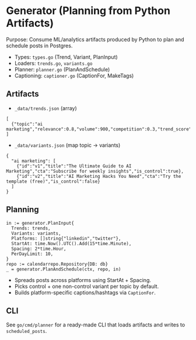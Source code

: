 # Generator (Planning from Python Artifacts)

Purpose: Consume ML/analytics artifacts produced by Python to plan and schedule posts in Postgres.

- Types: `types.go` (Trend, Variant, PlanInput)
- Loaders: `trends.go`, `variants.go`
- Planner: `planner.go` (PlanAndSchedule)
- Captioning: `captioner.go` (CaptionFor, MakeTags)

## Artifacts
- `_data/trends.json` (array)
```
[
  {"topic":"ai marketing","relevance":0.8,"volume":900,"competition":0.3,"trend_score":82.5}
]
```
- `_data/variants.json` (map topic -> variants)
```
{
  "ai marketing": [
    {"id":"v1","title":"The Ultimate Guide to AI Marketing","cta":"Subscribe for weekly insights","is_control":true},
    {"id":"v2","title":"AI Marketing Hacks You Need","cta":"Try the template (free)","is_control":false}
  ]
}
```

## Planning
```
in := generator.PlanInput{
  Trends: trends,
  Variants: variants,
  Platforms: []string{"linkedin","twitter"},
  StartAt: time.Now().UTC().Add(15*time.Minute),
  Spacing: 2*time.Hour,
  PerDayLimit: 10,
}
repo := calendarrepo.Repository{DB: db}
_ = generator.PlanAndSchedule(ctx, repo, in)
```
- Spreads posts across platforms using StartAt + Spacing.
- Picks control + one non-control variant per topic by default.
- Builds platform-specific captions/hashtags via `CaptionFor`.

## CLI
See `go/cmd/planner` for a ready-made CLI that loads artifacts and writes to `scheduled_posts`.

